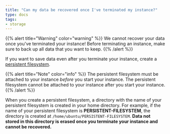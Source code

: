 ```yaml
---
title: "Can my data be recovered once I've terminated my instance?"
type: docs
tags:
- storage
---
```


{{% alert title="Warning" color="warning" %}}
We cannot recover your data once you've terminated your instance! Before
terminating an instance, make sure to back up all data that you want to keep.
{{% /alert %}}

If you want to save data even after you terminate your instance, create a
[persistent filesystem](https://lambdalabs.com/blog/persistent-storage-beta/).

{{% alert title="Note" color="info" %}}
The persistent filesystem must be attached to your instance _before_ you start
your instance. The persistent filesystem cannot be attached to your instance
after you start your instance.
{{% /alert %}}

When you create a persistent filesystem, a directory with the name of your
persistent filesystem is created in your home directory. For example, if the
name of your persistent filesystem is **PERSISTENT-FILESYSTEM**, the directory
is created at `/home/ubuntu/PERSISTENT-FILESYSTEM`. **Data not stored in this
directory is erased once you terminate your instance and cannot be
recovered.**

